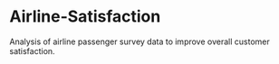 # Airline-Satisfaction
Analysis of airline passenger survey data to improve overall customer satisfaction.

